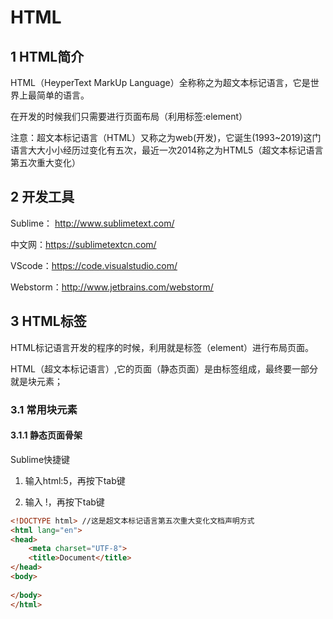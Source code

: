 # HTML

## 1 HTML简介

HTML（HeyperText MarkUp Language）全称称之为超文本标记语言，它是世界上最简单的语言。

在开发的时候我们只需要进行页面布局（利用标签:element）

注意：超文本标记语言（HTML）又称之为web(开发)，它诞生(1993~2019)这门语言大大小小经历过变化有五次，最近一次2014称之为HTML5（超文本标记语言第五次重大变化）

## 2 开发工具

Sublime： http://www.sublimetext.com/

中文网：https://sublimetextcn.com/

VScode：https://code.visualstudio.com/

Webstorm：http://www.jetbrains.com/webstorm/

## 3 HTML标签

HTML标记语言开发的程序的时候，利用就是标签（element）进行布局页面。

HTML（超文本标记语言）,它的页面（静态页面）是由标签组成，最终要一部分就是块元素；

### 3.1 常用块元素

#### 3.1.1 静态页面骨架

Sublime快捷键

1. 输入html:5，再按下tab键

2. 输入 !，再按下tab键

```html
<!DOCTYPE html> //这是超文本标记语言第五次重大变化文档声明方式
<html lang="en">
<head>
	<meta charset="UTF-8">
	<title>Document</title>
</head>
<body>
	
</body>
</html>
```



